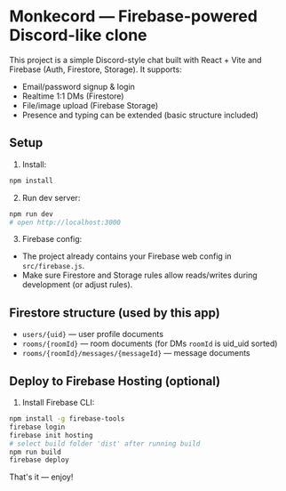 # Monkecord — Firebase-powered Discord-like clone

This project is a simple Discord-style chat built with React + Vite and Firebase (Auth, Firestore, Storage).
It supports:
- Email/password signup & login
- Realtime 1:1 DMs (Firestore)
- File/image upload (Firebase Storage)
- Presence and typing can be extended (basic structure included)

## Setup

1. Install:
```bash
npm install
```

2. Run dev server:
```bash
npm run dev
# open http://localhost:3000
```

3. Firebase config:
- The project already contains your Firebase web config in `src/firebase.js`.
- Make sure Firestore and Storage rules allow reads/writes during development (or adjust rules).

## Firestore structure (used by this app)

- `users/{uid}` — user profile documents
- `rooms/{roomId}` — room documents (for DMs `roomId` is uid_uid sorted)
- `rooms/{roomId}/messages/{messageId}` — message documents

## Deploy to Firebase Hosting (optional)
1. Install Firebase CLI:
```bash
npm install -g firebase-tools
firebase login
firebase init hosting
# select build folder 'dist' after running build
npm run build
firebase deploy
```

That's it — enjoy!
